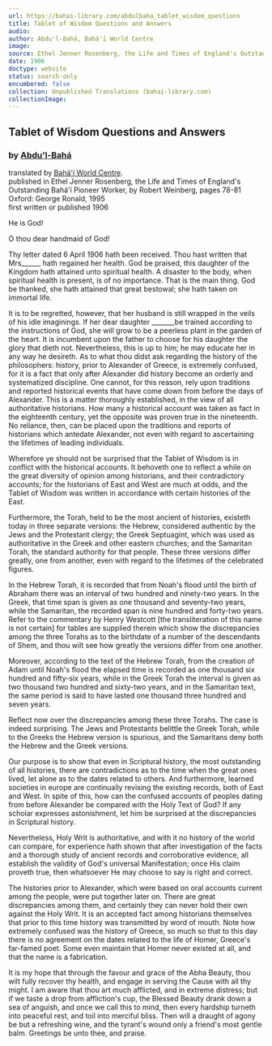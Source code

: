 ```yaml
---
url: https://bahai-library.com/abdulbaha_tablet_wisdom_questions
title: Tablet of Wisdom Questions and Answers
audio: 
author: Abdu'l-Bahá, Bahá'í World Centre
image: 
source: Ethel Jenner Rosenberg, the Life and Times of England's Outstanding Bahá'í Pioneer Worker, by Robert Weinberg, pages 78-81
date: 1906
doctype: website
status: search-only
encumbered: false
collection: Unpublished Translations (bahai-library.com)
collectionImage: 
---
```



## Tablet of Wisdom Questions and Answers

### by [Abdu'l-Bahá](https://bahai-library.com/author/Abdu'l-Bahá)

translated by [Bahá'í World Centre](https://bahai-library.com/author/Bahá'í%20World%20Centre).  
published in Ethel Jenner Rosenberg, the Life and Times of England's Outstanding Bahá'í Pioneer Worker, by Robert Weinberg, pages 78-81  
Oxford: George Ronald, 1995  
first written or published 1906


He is God!

O thou dear handmaid of God!

Thy letter dated 6 April 1906 hath been received. Thou hast written that Mrs______ hath regained her health. God be praised, this daughter of the Kingdom hath attained unto spiritual health. A disaster to the body, when spiritual health is present, is of no importance. That is the main thing. God be thanked, she hath attained that great bestowal; she hath taken on immortal life.

It is to be regretted, however, that her husband is still wrapped in the veils of his idle imaginings. If her dear daughter _______be trained according to the instructions of God, she will grow to be a peerless plant in the garden of the heart. It is incumbent upon the father to choose for his daughter the glory that dieth not. Nevertheless, this is up to him; he may educate her in any way he desireth. As to what thou didst ask regarding the history of the philosophers: history, prior to Alexander of Greece, is extremely confused, for it is a fact that only after Alexander did history become an orderly and systematized discipline. One cannot, for this reason, rely upon traditions and reported historical events that have come down from before the days of Alexander. This is a matter thoroughly established, in the view of all authoritative historians. How many a historical account was taken as fact in the eighteenth century, yet the opposite was proven true in the nineteenth. No reliance, then, can be placed upon the traditions and reports of historians which antedate Alexander, not even with regard to ascertaining the lifetimes of leading individuals.

Wherefore ye should not be surprised that the Tablet of Wisdom is in conflict with the historical accounts. It behoveth one to reflect a while on the great diversity of opinion among historians, and their contradictory accounts; for the historians of East and West are much at odds, and the Tablet of Wisdom was written in accordance with certain histories of the East.

Furthermore, the Torah, held to be the most ancient of histories, existeth today in three separate versions: the Hebrew, considered authentic by the Jews and the Protestant clergy; the Greek Septuagint, which was used as authoritative in the Greek and other eastern churches; and the Samaritan Torah, the standard authority for that people. These three versions differ greatly, one from another, even with regard to the lifetimes of the celebrated figures.

In the Hebrew Torah, it is recorded that from Noah's flood until the birth of Abraham there was an interval of two hundred and ninety-two years. In the Greek, that time span is given as one thousand and seventy-two years, while the Samaritan, the recorded span is nine hundred and forty-two years. Refer to the commentary by Henry Westcott \[the transliteration of this name is not certain\] for tables are supplied therein which show the discrepancies among the three Torahs as to the birthdate of a number of the descendants of Shem, and thou wilt see how greatly the versions differ from one another.

Moreover, according to the text of the Hebrew Torah, from the creation of Adam until Noah's flood the elapsed time is recorded as one thousand six hundred and fifty-six years, while in the Greek Torah the interval is given as two thousand two hundred and sixty-two years, and in the Samaritan text, the same period is said to have lasted one thousand three hundred and seven years.

Reflect now over the discrepancies among these three Torahs. The case is indeed surprising. The Jews and Protestants belittle the Greek Torah, while to the Greeks the Hebrew version is spurious, and the Samaritans deny both the Hebrew and the Greek versions.

Our purpose is to show that even in Scriptural history, the most outstanding of all histories, there are contradictions as to the time when the great ones lived, let alone as to the dates related to others. And furthermore, learned societies in europe are continually revising the existing records, both of East and West. In spite of this, how can the confused accounts of peoples dating from before Alexander be compared with the Holy Text of God? If any scholar expresses astonishment, let him be surprised at the discrepancies in Scriptural history.

Nevertheless, Holy Writ is authoritative, and with it no history of the world can compare, for experience hath shown that after investigation of the facts and a thorough study of ancient records and corroborative evidence, all establish the validity of God's universal Manifestation; once His claim proveth true, then whatsoever He may choose to say is right and correct.

The histories prior to Alexander, which were based on oral accounts current among the people, were put together later on. There are great discrepancies among them, and certainly they can never hold their own against the Holy Writ. It is an accepted fact among historians themselves that prior to this time history was transmitted by word of mouth. Note how extremely confused was the history of Greece, so much so that to this day there is no agreement on the dates related to the life of Homer, Greece's far-famed poet. Some even maintain that Homer never existed at all, and that the name is a fabrication.

It is my hope that through the favour and grace of the Abha Beauty, thou wilt fully recover thy health, and engage in serving the Cause with all thy might. I am aware that thou art much afflicted, and in extreme distress; but if we taste a drop from affliction's cup, the Blessed Beauty drank down a sea of anguish, and once we call this to mind, then every hardship turneth into peaceful rest, and toil into merciful bliss. Then will a draught of agony be but a refreshing wine, and the tyrant's wound only a friend's most gentle balm. Greetings be unto thee, and praise.